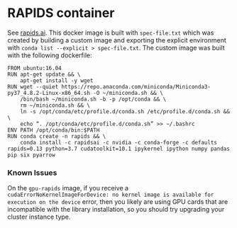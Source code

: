 # RAPIDS container

See [rapids.ai](https://rapids.ai/). This docker image is built with
`spec-file.txt` which was created by building a custom image and exporting
the explicit environment with `conda list --explicit > spec-file.txt`.
The custom image was built with the following dockerfile:

```
FROM ubuntu:16.04
RUN apt-get update && \
    apt-get install -y wget
RUN wget --quiet https://repo.anaconda.com/miniconda/Miniconda3-py37_4.8.2-Linux-x86_64.sh -O ~/miniconda.sh && \
    /bin/bash ~/miniconda.sh -b -p /opt/conda && \
    rm ~/miniconda.sh && \
    ln -s /opt/conda/etc/profile.d/conda.sh /etc/profile.d/conda.sh && \
    echo “. /opt/conda/etc/profile.d/conda.sh” >> ~/.bashrc
ENV PATH /opt/conda/bin:$PATH
RUN conda create -n rapids && \
    conda install -c rapidsai -c nvidia -c conda-forge -c defaults rapids=0.13 python=3.7 cudatoolkit=10.1 ipykernel ipython numpy pandas pip six pyarrow
```

### Known Issues

On the `gpu-rapids` image, if you receive a `cudaErrorNoKernelImageForDevice: no kernel image is available for execution on the device` error, then you likely are using GPU cards that are incompatible with the library installation, so you should try upgrading your cluster instance type.
